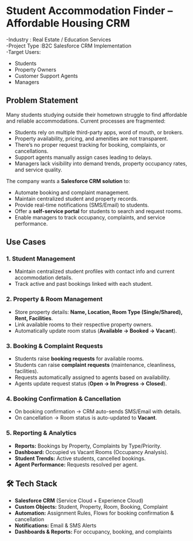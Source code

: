 #  Student Accommodation Finder – Affordable Housing CRM  
-Industry : Real Estate / Education Services  
-Project Type :B2C Salesforce CRM Implementation  
-Target Users: 
- Students  
- Property Owners  
- Customer Support Agents  
- Managers  


##  Problem Statement  
Many students studying outside their hometown struggle to find affordable and reliable accommodations. Current processes are fragmented:  
- Students rely on multiple third-party apps, word of mouth, or brokers.  
- Property availability, pricing, and amenities are not transparent.  
- There’s no proper request tracking for booking, complaints, or cancellations.  
- Support agents manually assign cases leading to delays.  
- Managers lack visibility into demand trends, property occupancy rates, and service quality.  

The company wants a **Salesforce CRM solution** to:  
- Automate booking and complaint management.  
- Maintain centralized student and property records.  
- Provide real-time notifications (SMS/Email) to students.  
- Offer a **self-service portal** for students to search and request rooms.  
- Enable managers to track occupancy, complaints, and service performance.  


##  Use Cases  

### 1. Student Management  
- Maintain centralized student profiles with contact info and current accommodation details.  
- Track active and past bookings linked with each student.  

### 2. Property & Room Management  
- Store property details: **Name, Location, Room Type (Single/Shared), Rent, Facilities**.  
- Link available rooms to their respective property owners.  
- Automatically update room status (**Available → Booked → Vacant**).  

### 3. Booking & Complaint Requests  
- Students raise **booking requests** for available rooms.  
- Students can raise **complaint requests** (maintenance, cleanliness, facilities).  
- Requests automatically assigned to agents based on availability.  
- Agents update request status (**Open → In Progress → Closed**).  

### 4. Booking Confirmation & Cancellation  
- On booking confirmation → CRM auto-sends SMS/Email with details.  
- On cancellation → Room status is auto-updated to **Vacant**.  

### 5. Reporting & Analytics  
- **Reports:** Bookings by Property, Complaints by Type/Priority.  
- **Dashboard:** Occupied vs Vacant Rooms (Occupancy Analysis).  
- **Student Trends:** Active students, cancelled bookings.  
- **Agent Performance:** Requests resolved per agent.  
  



## 🛠️ Tech Stack  
- **Salesforce CRM** (Service Cloud + Experience Cloud)  
- **Custom Objects:** Student, Property, Room, Booking, Complaint  
- **Automation:** Assignment Rules, Flows for booking confirmation & cancellation  
- **Notifications:** Email & SMS Alerts  
- **Dashboards & Reports:** For occupancy, booking, and complaints  

